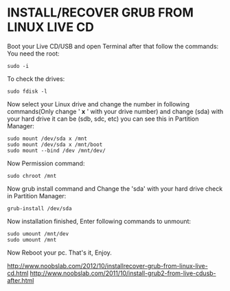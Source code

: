 # INSTALL/RECOVER GRUB FROM LINUX LIVE CD

Boot your Live CD/USB and open Terminal after that follow the commands:
You need the root:

```
sudo -i
```

To check the drives:
```
sudo fdisk -l
```

Now select your Linux drive and change the number in following commands(Only change ' **x** ' with your drive number) and change (sda) with your hard drive it can be (sdb, sdc, etc) you can see this in Partition Manager:

```
sudo mount /dev/sda x /mnt
sudo mount /dev/sda x /mnt/boot
sudo mount --bind /dev /mnt/dev/
```

Now Permission command:
```
sudo chroot /mnt
```

Now grub install command and Change the 'sda' with your hard drive check in Partition Manager:

```
grub-install /dev/sda
```

Now installation finished, Enter following commands to unmount:

```
sudo umount /mnt/dev
sudo umount /mnt
```

Now Reboot your pc. That's it, Enjoy.

<http://www.noobslab.com/2012/10/installrecover-grub-from-linux-live-cd.html>
<http://www.noobslab.com/2011/10/install-grub2-from-live-cdusb-after.html>

